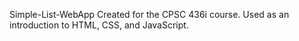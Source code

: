 Simple-List-WebApp Created for the CPSC 436i course. Used as an introduction to HTML, CSS, and JavaScript.
